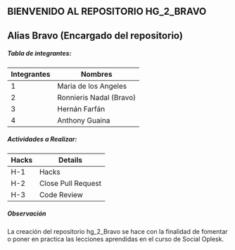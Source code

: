 ## **BIENVENIDO AL REPOSITORIO HG_2_BRAVO** 

##  Alias Bravo  (Encargado del repositorio)

 
#####  Tabla de integrantes:

|  Integrantes |  Nombres |
| ------------ | ------------ |
| 1  |  Maria de los Angeles |
| 2   |  Ronnieris Nadal (Bravo)  |
| 3  |  Hernán Farfán |
| 4  |  Anthony Guaina  |

#####  Actividades a Realizar:

|  Hacks |  Details |
| ------------ | ------------ |
| H-1  |  Hacks  |
| H-2   |  Close Pull Request  |
| H-3  |  Code Review |


##### Observación

La creación del repositorio hg_2_Bravo se hace con la finalidad de fomentar o poner en practica las lecciones aprendidas en el curso de Social Oplesk.
